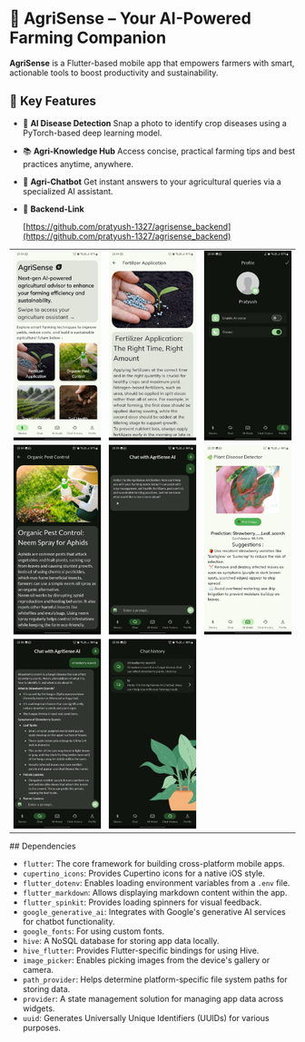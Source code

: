 # 🌾 AgriSense – Your AI-Powered Farming Companion

**AgriSense** is a Flutter-based mobile app that empowers farmers with smart, actionable tools to boost productivity and sustainability.

## 🔑 Key Features

- 🤖 **AI Disease Detection**
  Snap a photo to identify crop diseases using a PyTorch-based deep learning model.

- 📚 **Agri-Knowledge Hub**
  Access concise, practical farming tips and best practices anytime, anywhere.

- 💬 **Agri-Chatbot**
  Get instant answers to your agricultural queries via a specialized AI assistant.


- 💬 **Backend-Link**

  [https://github.com/pratyush-1327/agrisense_backend](https://github.com/pratyush-1327/agrisense_backend)

<table>
  <tr>
    <td><img src="https://github.com/pratyush-1327/agrisense/blob/48659c166a0fbbde13bcf105dc30d10ff11aec00/assets/screenshots/Screenshot_20250406_233436.jpg?raw=true" width="200"></td>
    <td><img src="https://github.com/pratyush-1327/agrisense/blob/main/assets/screenshots/Screenshot_20250406_233440.jpg?raw=true" width="200"></td>
    <td><img src="https://github.com/pratyush-1327/agrisense/blob/main/assets/screenshots/Screenshot_20250406_233449.jpg?raw=true" width="200"></td>
  </tr>
  <tr>
    <td><img src="https://github.com/pratyush-1327/agrisense/blob/main/assets/screenshots/Screenshot_20250406_233457.jpg?raw=true" width="200"></td>
    <td><img src="https://github.com/pratyush-1327/agrisense/blob/main/assets/screenshots/Screenshot_20250406_233507.jpg?raw=true" width="200"></td>
    <td><img src="https://github.com/pratyush-1327/agrisense/blob/main/assets/screenshots/Screenshot_20250406_233550.jpg?raw=true" width="200"></td>
  </tr>
  <tr>
    <td><img src="https://github.com/pratyush-1327/agrisense/blob/main/assets/screenshots/Screenshot_20250406_233618.jpg?raw=true" width="200"></td>
    <td><img src="https://github.com/pratyush-1327/agrisense/blob/main/assets/screenshots/Screenshot_20250406_233623.jpg?raw=true" width="200"></td>
  </tr>
</table>
## Dependencies

- `flutter`: The core framework for building cross-platform mobile apps.
- `cupertino_icons`: Provides Cupertino icons for a native iOS style.
- `flutter_dotenv`: Enables loading environment variables from a `.env` file.
- `flutter_markdown`: Allows displaying markdown content within the app.
- `flutter_spinkit`: Provides loading spinners for visual feedback.
- `google_generative_ai`: Integrates with Google's generative AI services for chatbot functionality.
- `google_fonts`: For using custom fonts.
- `hive`: A NoSQL database for storing app data locally.
- `hive_flutter`: Provides Flutter-specific bindings for using Hive.
- `image_picker`: Enables picking images from the device's gallery or camera.
- `path_provider`: Helps determine platform-specific file system paths for storing data.
- `provider`: A state management solution for managing app data across widgets.
- `uuid`: Generates Universally Unique Identifiers (UUIDs) for various purposes.
